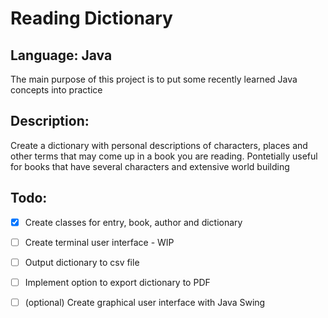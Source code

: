 # Reading Dictionary

## Language: Java

The main purpose of this project is to put some recently learned Java concepts into practice

## Description:
Create a dictionary with personal descriptions of characters, places and other terms that may come up in a book you are reading. Pontetially useful for books that have several characters and extensive world building

## Todo:

- [x] Create classes for entry, book, author and dictionary
- [ ] Create terminal user interface - WIP
- [ ] Output dictionary to csv file
- [ ] Implement option to export dictionary to PDF
- [ ] (optional) Create graphical user interface with Java Swing


